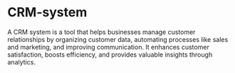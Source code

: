 # CRM-system
A CRM system is a tool that helps businesses manage customer relationships by organizing customer data, automating processes like sales and marketing, and improving communication. It enhances customer satisfaction, boosts efficiency, and provides valuable insights through analytics.
